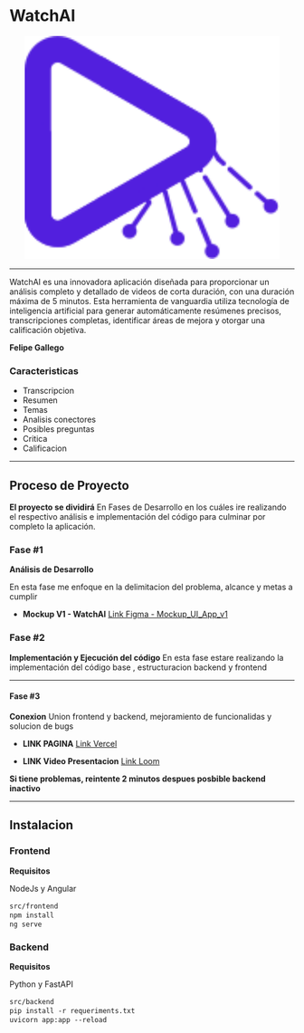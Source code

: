 # WatchAI

<p align="center">
  <img style="width: 450px;" src="https://github.com/felipegallegoramirez/WatchAI/blob/main/misc/logo.svg">
    <br>    
</p>

---

WatchAI es una innovadora aplicación diseñada para proporcionar un análisis completo y detallado de videos de corta duración, con una duración máxima de 5 minutos. Esta herramienta de vanguardia utiliza tecnología de inteligencia artificial para generar automáticamente resúmenes precisos, transcripciones completas, identificar áreas de mejora y otorgar una calificación objetiva.

**Felipe Gallego**

### Caracteristicas

- Transcripcion
- Resumen
- Temas
- Analisis conectores
- Posibles preguntas
- Critica
- Calificacion

---

## Proceso de Proyecto

**El proyecto se dividirá** En Fases de Desarrollo en los cuáles ire realizando el respectivo análisis e implementación del código para culminar por completo la aplicación.

### Fase #1

**Análisis de Desarrollo**

En esta fase me enfoque en la delimitacion del problema, alcance y metas a cumplir

- **Mockup V1 - WatchAI** [Link Figma - Mockup_UI_App_v1](https://www.figma.com/file/57k7EGf6dz2ow7CdPoAIrW/Untitled?type=design&node-id=0%3A1&t=jOuGE48EF4MJWl75-1)

### Fase #2

**Implementación y Ejecución del código** En esta fase estare realizando la implementación del código base , estructuracion backend y frontend


---

#### Fase #3

**Conexion** Union frontend y backend, mejoramiento de funcionalidas y solucion de bugs

- **LINK PAGINA** [Link Vercel](https://watch-ai-6glt.vercel.app/#/landing)

- **LINK Video Presentacion** [Link Loom](https://www.loom.com/share/fb163ae4b57449c3b9b1400a08cb3ef4)

**Si tiene problemas, reintente 2 minutos despues posbible backend inactivo**

---

## Instalacion
### Frontend
**Requisitos**

NodeJs y Angular

    src/frontend
    npm install
    ng serve

### Backend
**Requisitos**

Python y FastAPI

    src/backend
    pip install -r requeriments.txt
    uvicorn app:app --reload


